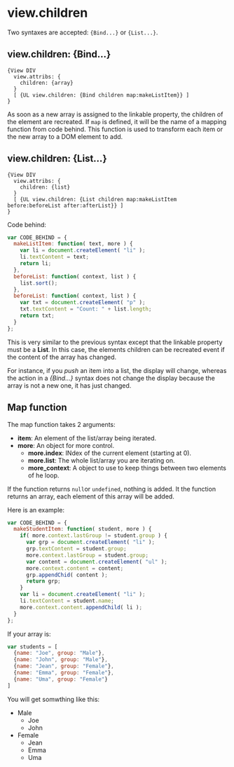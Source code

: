 # view.children

Two syntaxes are accepted: `{Bind...}` or `{List...}`.

## view.children: {Bind...}

```
{View DIV
  view.attribs: {
    children: {array}
  }
  [ {UL view.children: {Bind children map:makeListItem}} ]
}
```

As soon as a new array is assigned to the linkable property, the children of the element are recreated.
If `map` is defined, it will be the name of a mapping function from code behind.
This function is used to transform each item or the new array to a DOM element to add.


## view.children: {List...}

```
{View DIV
  view.attribs: {
    children: {list}
  }
  [ {UL view.children: {List children map:makeListItem before:beforeList after:afterList}} ]
}
```

Code behind:
```js
var CODE_BEHIND = {
  makeListItem: function( text, more ) {
    var li = document.createElement( "li" );
    li.textContent = text;
    return li;
  },
  beforeList: function( context, list ) {
    list.sort();
  },
  beforeList: function( context, list ) {
    var txt = document.createElement( "p" );
    txt.textContent = "Count: " + list.length;
    return txt;
  }
};
```

This is very similar to the previous syntax except that the linkable property must be a **List**.
In this case, the elements children can be recreated event if the content of the array has changed.


For instance, if you _push_ an item into a list, the display will change, whereas the action in a _{Bind...}_ syntax does not change the display because the array is not a new one, it has just changed.

## Map function
The map function takes 2 arguments:
* __item__: An element of the list/array being iterated.
* __more__: An object for more control.
    * __more.index__: INdex of the current element (starting at 0).
    * __more.list__: The whole list/array you are iterating on.
    * __more_context__: A object to use to keep things between two elements of he loop.
    
If the function returns `null`or `undefined`, nothing is added.
It the function returns an array, each element of this array will be added.


Here is an example:
```js
var CODE_BEHIND = {
  makeStudentItem: function( student, more ) {
    if( more.context.lastGroup != student.group ) {
      var grp = document.createElement( "li" );
      grp.textContent = student.group;
      more.context.lastGroup = student.group;
      var content = document.createElement( "ul" );
      more.context.content = content;
      grp.appendChid( content );
      return grp;
    }
    var li = document.createElement( "li" );
    li.textContent = student.name;
    more.context.content.appendChild( li );
  }
};
```

If your array is:
```js
var students = [
  {name: "Joe", group: "Male"},
  {name: "John", group: "Male"},
  {name: "Jean", group: "Female"},
  {name: "Emma", group: "Female"},
  {name: "Uma", group: "Female"}
]
```
You will get somwthing like this:
* Male
    * Joe
    * John
* Female
    * Jean
    * Emma
    * Uma
    
